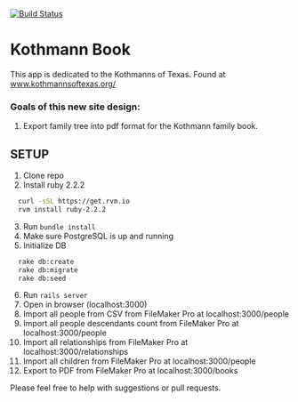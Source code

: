 [![Build Status](https://travis-ci.org/mahcloud/KothmannBook.svg?branch=master)](https://travis-ci.org/mahcloud/KothmannBook)
# Kothmann Book
This app is dedicated to the Kothmanns of Texas. Found at www.kothmannsoftexas.org/

### Goals of this new site design:

1. Export family tree into pdf format for the Kothmann family book.

## SETUP

1) Clone repo
2) Install ruby 2.2.2
``` bash
  curl -sSL https://get.rvm.io
  rvm install ruby-2.2.2
```
3) Run `bundle install`
4) Make sure PostgreSQL is up and running
5) Initialize DB
``` bash
  rake db:create
  rake db:migrate
  rake db:seed
```
6) Run `rails server`
7) Open in browser (localhost:3000)
8) Import all people from CSV from FileMaker Pro at localhost:3000/people
9) Import all people descendants count from FileMaker Pro at localhost:3000/people
10) Import all relationships from FileMaker Pro at localhost:3000/relationships
11) Import all children from FileMaker Pro at localhost:3000/people
12) Export to PDF from FileMaker Pro at localhost:3000/books

Please feel free to help with suggestions or pull requests.
